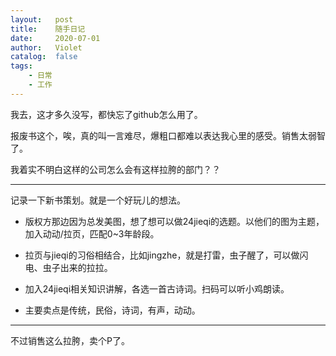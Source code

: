 ```yaml
---
layout:   post
title:    随手日记
date:     2020-07-01
author:   Violet
catalog:  false
tags:
    - 日常
    - 工作
---    
```


我去，这才多久没写，都快忘了github怎么用了。

报废书这个，唉，真的叫一言难尽，爆粗口都难以表达我心里的感受。销售太弱智了。

我着实不明白这样的公司怎么会有这样拉胯的部门？？

***

记录一下新书策划。就是一个好玩儿的想法。

- 版权方那边因为总发美图，想了想可以做24jieqi的选题。以他们的图为主题，加入动动/拉页，匹配0~3年龄段。

- 拉页与jieqi的习俗相结合，比如jingzhe，就是打雷，虫子醒了，可以做闪电、虫子出来的拉拉。

- 加入24jieqi相关知识讲解，各选一首古诗词。扫码可以听小鸡朗读。

- 主要卖点是传统，民俗，诗词，有声，动动。

***

不过销售这么拉胯，卖个P了。
